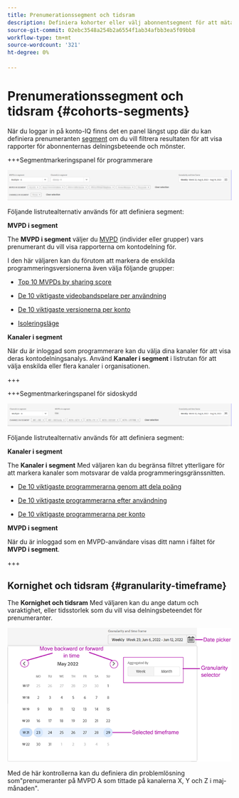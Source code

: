 ```yaml
---
title: Prenumerationssegment och tidsram
description: Definiera kohorter eller välj abonnentsegment för att mäta möjligheterna och mönstren för kontodelning för era kanaltittare så att de kan använda grafiska verktyg och rapporter i konto-IQ.
source-git-commit: 02ebc3548a254b2a6554f1ab34afbb3ea5f09bb8
workflow-type: tm+mt
source-wordcount: '321'
ht-degree: 0%

---
```



# Prenumerationssegment och tidsram {#cohorts-segments}

När du loggar in på konto-IQ finns det en panel längst upp där du kan definiera prenumeranten [segment](/help/AccountIQ/product-concepts.md#segment-segmet-def) om du vill filtrera resultaten för att visa rapporter för abonnenternas delningsbeteende och mönster.

<!--![](assets/segment-timeframe-panel.png)-->

+++Segmentmarkeringspanel för programmerare

![](assets/segment-panel-programmer.png)

<!--![](assets/filter-panel.png)-->

Följande listrutealternativ används för att definiera segment:

**MVPD i segment**

The **MVPD i segment** väljer du [MVPD](/help/AccountIQ/product-concepts.md#mvpd-def) (individer eller grupper) vars prenumerant du vill visa rapporterna om kontodelning för.

I den här väljaren kan du förutom att markera de enskilda programmeringsversionerna även välja följande grupper:

* [Top 10 MVPDs by sharing score](/help/AccountIQ/product-concepts.md#top-mvpds-def)

* [De 10 viktigaste videobandspelare per användning](/help/AccountIQ/product-concepts.md#top-mvpds-def)

* [De 10 viktigaste versionerna per konto](/help/AccountIQ/product-concepts.md#top-mvpds-def)

* [Isoleringsläge](/help/AccountIQ/isolation-mode.md)

**Kanaler i segment**

När du är inloggad som programmerare kan du välja dina kanaler för att visa deras kontodelningsanalys. Använd **Kanaler i segment** i listrutan för att välja enskilda eller flera kanaler i organisationen.

+++

+++Segmentmarkeringspanel för sidoskydd

![](assets/segment-panel-mvpd.png)

Följande listrutealternativ används för att definiera segment:

**Kanaler i segment**

The **Kanaler i segment** Med väljaren kan du begränsa filtret ytterligare för att markera kanaler som motsvarar de valda programmeringsgränssnitten.

* [De 10 viktigaste programmerarna genom att dela poäng](/help/AccountIQ/product-concepts.md#top-mvpds-def)

* [De 10 viktigaste programmerarna efter användning](/help/AccountIQ/product-concepts.md#top-mvpds-def)

* [De 10 viktigaste programmerarna per konto](/help/AccountIQ/product-concepts.md#top-mvpds-def)

**MVPD i segment**

När du är inloggad som en MVPD-användare visas ditt namn i fältet för **MVPD i segment**.

+++




<!--For example, you can define your segment as the "subscribers of the MVPD A that watched the channels X, Y, and Z".-->



## Kornighet och tidsram {#granularity-timeframe}

The **Kornighet och tidsram** Med väljaren kan du ange datum och varaktighet, eller tidsstorlek som du vill visa delningsbeteendet för prenumeranter.

![Kornighet och tidsram](assets/granularity-timeframe-weekwise.png)

Med de här kontrollerna kan du definiera din problemlösning som&quot;prenumeranter på MVPD A som tittade på kanalerna X, Y och Z i maj-månaden&quot;.

